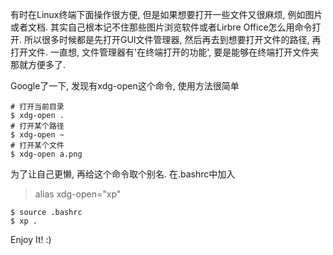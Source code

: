 有时在Linux终端下面操作很方便, 但是如果想要打开一些文件又很麻烦, 例如图片或者文档. 其实自己根本记不住那些图片浏览软件或者Lirbre Office怎么用命令打开. 所以很多时候都是先打开GUI文件管理器, 然后再去到想要打开文件的路径, 再打开文件. 一直想, 文件管理器有'在终端打开的功能', 要是能够在终端打开文件夹那就方便多了.

Google了一下, 发现有xdg-open这个命令, 使用方法很简单

```shell
# 打开当前目录
$ xdg-open .
# 打开某个路径
$ xdg-open ~
# 打开某个文件
$ xdg-open a.png
```

为了让自己更懒, 再给这个命令取个别名. 在.bashrc中加入
> alias xdg-open="xp"
```shell
$ source .bashrc
$ xp .
```

Enjoy It! :)
